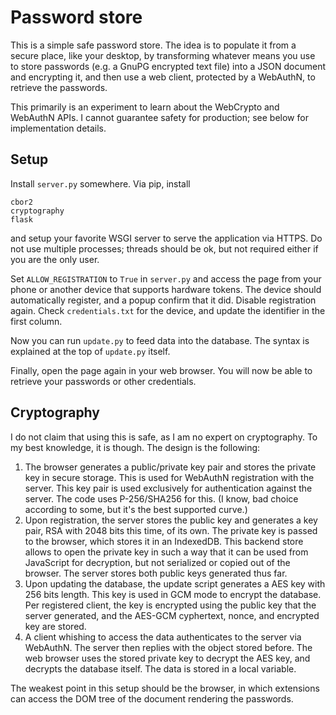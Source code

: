 # Password store
This is a simple safe password store. The idea is to populate it from a secure
place, like your desktop, by transforming whatever means you use to store
passwords (e.g. a GnuPG encrypted text file) into a JSON document and
encrypting it, and then use a web client, protected by a WebAuthN, to retrieve
the passwords.

This primarily is an experiment to learn about the WebCrypto and WebAuthN APIs.
I cannot guarantee safety for production; see below for implementation details.

## Setup
Install `server.py` somewhere. Via pip, install
```text
cbor2
cryptography
flask
```
and setup your favorite WSGI server to serve the application via HTTPS. Do not
use multiple processes; threads should be ok, but not required either if you
are the only user.

Set `ALLOW_REGISTRATION` to `True` in `server.py` and access the page from your
phone or another device that supports hardware tokens. The device should
automatically register, and a popup confirm that it did. Disable registration
again. Check `credentials.txt` for the device, and update the identifier in the
first column.

Now you can run `update.py` to feed data into the database. The syntax is
explained at the top of `update.py` itself.

Finally, open the page again in your web browser. You will now be able to
retrieve your passwords or other credentials.

## Cryptography
I do not claim that using this is safe, as I am no expert on cryptography. To
my best knowledge, it is though. The design is the following:

1. The browser generates a public/private key pair and stores the private key in
   secure storage. This is used for WebAuthN registration with the server. This
   key pair is used exclusively for authentication against the server. The code
   uses P-256/SHA256 for this. (I know, bad choice according to some, but it's
   the best supported curve.)
2. Upon registration, the server stores the public key and generates a key pair,
   RSA with 2048 bits this time, of its own. The private key is passed to the
   browser, which stores it in an IndexedDB. This backend store allows to open
   the private key in such a way that it can be used from JavaScript for
   decryption, but not serialized or copied out of the browser. The server stores
   both public keys generated thus far.
3. Upon updating the database, the update script generates a AES key with 256
   bits length. This key is used in GCM mode to encrypt the database. Per
   registered client, the key is encrypted using the public key that the server
   generated, and the AES-GCM cyphertext, nonce, and encrypted key are stored.
4. A client whishing to access the data authenticates to the server via WebAuthN.
   The server then replies with the object stored before. The web browser uses
   the stored private key to decrypt the AES key, and decrypts the database
   itself. The data is stored in a local variable.

The weakest point in this setup should be the browser, in which extensions can
access the DOM tree of the document rendering the passwords.
